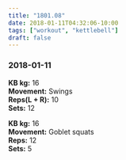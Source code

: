 ```yaml
---
title: "1801.08"
date: 2018-01-11T04:32:06-10:00
tags: ["workout", "kettlebell"]
draft: false
---
```


### 2018-01-11

**KB kg:** 16  
**Movement:** Swings  
**Reps(L + R):** 10  
**Sets:** 12  

**KB kg:** 16  
**Movement:** Goblet squats  
**Reps:** 12  
**Sets:** 5  
